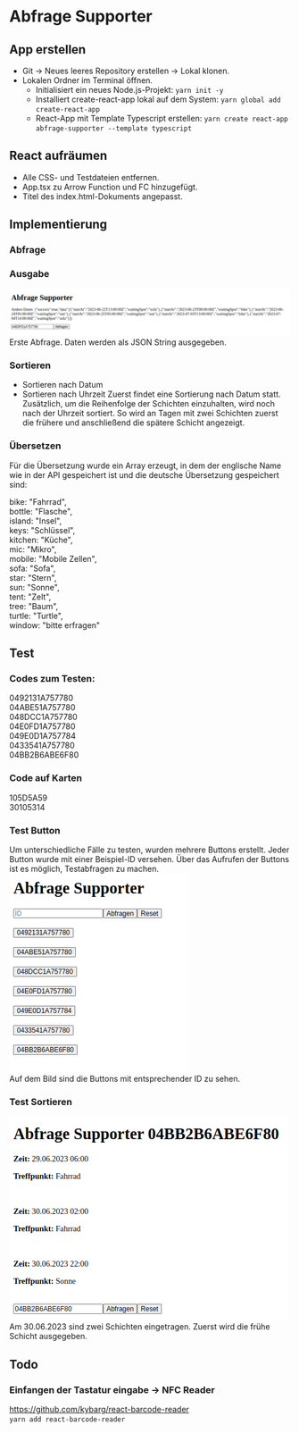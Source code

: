 # Abfrage Supporter
## App erstellen
+ Git -> Neues leeres Repository erstellen -> Lokal klonen.
+ Lokalen Ordner im Terminal öffnen.
  + Initialisiert ein neues Node.js-Projekt: `yarn init -y`
  + Installiert create-react-app lokal auf dem System: `yarn global add create-react-app`
  + React-App mit Template Typescript erstellen: `yarn create react-app abfrage-supporter --template typescript`

## React aufräumen
+ Alle CSS- und Testdateien entfernen.
+ App.tsx zu Arrow Function und FC hinzugefügt.
+ Titel des index.html-Dokuments angepasst.

## Implementierung
### Abfrage

### Ausgabe
![ersteAusgabe.png](src%2Fimages%2Fdokumentation%2FersteAusgabe.png)  
Erste Abfrage. Daten werden als JSON String ausgegeben.
### Sortieren
+ Sortieren nach Datum
+ Sortieren nach Uhrzeit
  Zuerst findet eine Sortierung nach Datum statt. Zusätzlich, um die Reihenfolge der Schichten einzuhalten, wird noch nach der Uhrzeit sortiert. So wird an Tagen mit zwei Schichten zuerst die frühere und anschließend die spätere Schicht angezeigt.

### Übersetzen
Für die Übersetzung wurde ein Array erzeugt, in dem der englische Name wie in der API gespeichert ist und die deutsche Übersetzung gespeichert sind:

bike: "Fahrrad",  
bottle: "Flasche",  
island: "Insel",  
keys: "Schlüssel",  
kitchen: "Küche",  
mic: "Mikro",  
mobile: "Mobile Zellen",  
sofa: "Sofa",  
star: "Stern",  
sun: "Sonne",  
tent: "Zelt",  
tree: "Baum",  
turtle: "Turtle",  
window: "bitte erfragen"

## Test

### Codes zum Testen:
0492131A757780  
04ABE51A757780  
048DCC1A757780  
04E0FD1A757780  
049E0D1A757784  
0433541A757780  
04BB2B6ABE6F80  

### Code auf Karten
105D5A59  
30105314


### Test Button
Um unterschiedliche Fälle zu testen, wurden mehrere Buttons erstellt. Jeder Button wurde mit einer Beispiel-ID versehen. Über das Aufrufen der Buttons ist es möglich, Testabfragen zu machen.  
![test1.png](src%2Fimages%2Fdokumentation%2Ftest1.png)  
Auf dem Bild sind die Buttons mit entsprechender ID zu sehen.

### Test Sortieren
![test2.png](src%2Fimages%2Fdokumentation%2Ftest2.png)  
Am 30.06.2023 sind zwei Schichten eingetragen. Zuerst wird die frühe Schicht ausgegeben.

## Todo
### Einfangen der Tastatur eingabe -> NFC Reader
https://github.com/kybarg/react-barcode-reader  
`yarn add react-barcode-reader`


